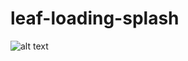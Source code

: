 # leaf-loading-splash

![alt text](https://github.com/smokey5787/leaf-loading-splash/blob/main/leaf-loading-fast.gif "preview")

